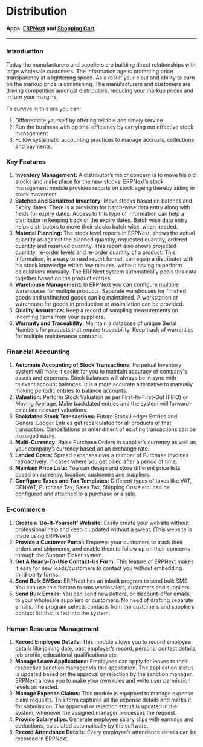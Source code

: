 # Distribution

#### Apps: [ERPNext](apps/erpnext) and [Shopping Cart](apps/shopping-cart)

---

### Introduction

Today the manufacturers and suppliers are building direct relationships with large wholesale customers. The information age is promoting price transparency at a lightening speed. As a result your clout and ability to earn on the markup price is diminishing. The manufacturers and customers are driving competition amongst distributors, reducing your markup prices and in turn your margins.

To survive in this era you can:

1. Differentiate yourself by offering reliable and timely service.
1. Run the business with optimal efficiency by carrying out effective stock management 
1. Follow systematic accounting practices to manage accruals, collections and payments.

### Key Features

1. **Inventory Management:** A distributor’s major concern is to move his old stocks and make place for the new stocks. ERPNext’s stock management module provides reports on stock ageing thereby aiding in stock movement.
1. **Batched and Serialized Inventory:** Move stocks based on batches and Expiry dates. There is a provision for batch-wise data entry along with fields for expiry dates. Access to this type of information can help a distributor in keeping track of the expiry dates. Batch wise data entry helps distributors to move their stocks batch wise, when needed.
1. **Material Planning:** The stock level reports in ERPNext, shows the actual quantity as against the planned quantity, requested quantity, ordered quantity and  reserved quantity. This report also shows  projected quantity, re-order levels and re-order quantity of a product. This information, in a easy to read report format, can equip a distributor with his stock knowledge within few minutes, without having to perform calculations manually. The ERPNext system automatically pools this data together based on the product entries.
1. **Warehouse Management:** In ERPNext you can configure multiple warehouses for multiple products. Separate warehouses for finished goods and unfinished goods can be maintained. A workstation or warehouse for goods in production or assimilation can be provided.
1. **Quality Assurance:** Keep a record of sampling measurements on incoming Items from your suppliers.
1. **Warranty and Traceability:** Maintain a database of unique Serial Numbers for products that require traceability. Keep track of warranties for multiple maintenance contracts.

### Financial Accounting

1. **Automate Accounting of Stock Transactions:** Perpetual Inventory system will make it easier for you to maintain accuracy of company's assets and expenses. Stock balances will always be in sync with relevant account balances. It is a more accurate alternative to manually making periodic entries to balance accounts.
1. **Valuation:** Perform Stock Valuation as per First-In-First-Out (FIFO) or Moving Average. Make backdated entries and the system will forward-calculate relevant valuations.
1. **Backdated Stock Transactions:** Future Stock Ledger Entries and General Ledger Entries get recalculated for all products of that transaction. Cancellations or amendment of existing transactions can be managed easily. 
1. **Multi-Currency:** Raise Purchase Orders in supplier’s currency as well as your company’s currency based on an exchange rate.
1. **Landed Costs:** Spread expenses over a number of Purchase Invoices retroactively, in cases where you get billed after a period of time.
1. **Maintain Price Lists:** You can design and store different price lists based on currency, location, customers and suppliers.
1. **Configure Taxes and Tax Templates:** Different types of taxes like VAT, CENVAT, Purchase Tax, Sales Tax, Shipping Costs etc. can be configured and attached to a purchase or a sale.

### E-commerce

1. **Create a ‘Do-It-Yourself’ Website:** Easily create your website without professional help and keep it updated without a sweat. (This website is made using ERPNext!)
1. **Provide a Customer Portal:** Empower your customers to track their orders and shipments, and enable them to follow up on their concerns through the Support Ticket system.
1. **Get A Ready-To-Use Contact-Us Form:** This feature of ERPNext makes it easy for new leads/customers to contact you without embedding third-party forms.
1. **Send Bulk SMSes:** ERPNext has an inbuilt program to send bulk SMS. You can use this feature to sms wholesalers, customers and suppliers.
1. **Send Bulk Emails:** You can send newsletters, or discount-offer emails, to your wholesale suppliers or customers. No need of drafting separate emails. The program selects contacts from the customers and suppliers contact list that is fed into the system.

### Human Resource Management

1. **Record Employee Details:** This module allows you to record employee details like joining date, past employer’s record, personal contact details, job profile, educational qualifications etc.
1. **Manage Leave Applications:** Employees can apply for leaves to their respective sanction manager via this application. The application status is updated based on the approval or rejection by the sanction manager. ERPNext allows you to make your own rules and write user permission levels as needed.
1. **Manage Expense Claims:** This module is equipped to manage expense claim requests. This form captures all the expense details and marks it for submission. The approval or rejection status is updated in the system, whenever the assigned manager processes the request.
1. **Provide Salary slips:** Generate employee salary slips with earnings and deductions, calculated automatically by the software.
1. **Record Attendance Details:** Every employee’s attendance details can be recorded in ERPNext.


